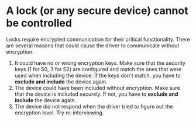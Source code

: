 # A lock (or any secure device) cannot be controlled

Locks require encrypted communication for their critical functionality. There are several reasons that could cause the driver to communicate without encryption.

1. It could have no or wrong encryption keys. Make sure that the security keys (1 for S0, 3 for S2) are configured and match the ones that were used when including the device. If the keys don't match, you have to **exclude and include** the device again.
2. The device could have been included without encryption. Make sure that the device is included securely. If not, you have to **exclude and include** the device again.
3. The device did not respond when the driver tried to figure out the encryption level. Try re-interviewing.
